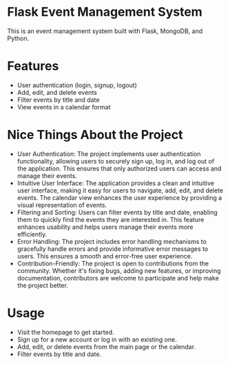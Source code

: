 # Flask Event Management System
This is an event management system built with Flask, MongoDB, and Python.

# Features
* User authentication (login, signup, logout)
* Add, edit, and delete events
* Filter events by title and date
* View events in a calendar format
  
# Nice Things About the Project
* User Authentication: The project implements user authentication functionality, allowing users to securely sign up, log in, and log out of the application. This ensures that only authorized users can access and manage their events.
* Intuitive User Interface: The application provides a clean and intuitive user interface, making it easy for users to navigate, add, edit, and delete events. The calendar view enhances the user experience by providing a visual representation of events.
* Filtering and Sorting: Users can filter events by title and date, enabling them to quickly find the events they are interested in. This feature enhances usability and helps users manage their events more efficiently.
* Error Handling: The project includes error handling mechanisms to gracefully handle errors and provide informative error messages to users. This ensures a smooth and error-free user experience.
* Contribution-Friendly: The project is open to contributions from the community. Whether it's fixing bugs, adding new features, or improving documentation, contributors are welcome to participate and help make the project better.

# Usage
* Visit the homepage to get started.
* Sign up for a new account or log in with an existing one.
* Add, edit, or delete events from the main page or the calendar.
* Filter events by title and date.
